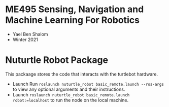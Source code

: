 # ME495 Sensing, Navigation and Machine Learning For Robotics
* Yael Ben Shalom
* Winter 2021


# Nuturtle Robot Package
This packaage stores the code that interacts with the turtlebot hardware.
* Launch Run `roslaunch nuturtle_robot basic_remote.launch --ros-args` to view any optional arguments and their instructions.
* Launch `roslaunch nuturtle_robot basic_remote.launch robot:=localhost` to run the node on the local machine.
